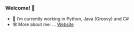 ### Welcome! 👋


- 🔭 I’m currently working in Python, Java (Groovy) and C#
- 🕸️ More about me: ... [Website](https://nicholson.codes/)


